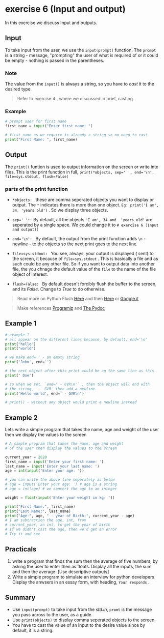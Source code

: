 # exercise 6 (Input and output)
In this exercise we discuss Input and outputs.

## Input

To take input from the user, we use the `input(prompt)` function. The `prompt` is a string - message, "prompting" the user of what is required of or it could be empty - nothing is passed in the parentheses.

### Note

The value from the `input()` is always a string, so you have to _cast_ it to the desired type.

> Refer to exercise 4 , where we discussed in brief, casting.

### Example

``` python
# prompt user for first name
first_name = input("Enter first name: ")

# first name as we require is already a string so no need to cast
print("First Name: ", first_name)
```

## Output

The `print()` funtion is used to output information on the screen or write into files. This is the print function in full, 
`print(*objects, sep=' ', end='\n', file=sys.stdout, flush=False)` 

### parts of the print function

* `*objects: ` these are comma seperated objects you want to display or output. The `*` indicates there is more than one object. `Eg: print('I am', 34, 'years old')` . So we display three objects.

* `sep=' ': ` By default, all the objects `'I am', 34 and  'years old'` are seperated by a single space. We could change it to `# exercise 6 (Input and output))` 

* `end='\n': ` By default, the output from the print function adds `\n` - newline - to the objects so the next print goes to the next line.

* `file=sys.stdout: ` You see, always, your output is displayed ( sent) to the screen, it because of `file=sys.stdout` . This is basically a file and as such could be any other file. So if you want to output data into another file, the you chnage the default value of the `file` to the name of the file object of interest.

* `flush=False: ` By default doesn't forcibly flush the buffer to the screen, and its *False*. Change to *True* to do otherwise.

> Read more on Python Flush [Here](https://stackoverflow.com/questions/15608229/what-does-prints-flush-do) and then [Here](https://www.tutorialspoint.com/How-to-flush-the-internal-buffer-in-Python) or [Google it](https://google.com)

> Make references [Programiz](https://www.programiz.com/python-programming/methods/built-in/print) and [The Pydoc](https://docs.python.org/3.8/tutorial/inputoutput.html?highlight=input)

## Example 1

``` python
# example 1
# all appear on the different lines because, by default, end='\n'
print("hello")
print("world")

# we make end='' - an empty string
print('John', end='') 

# the next object after this print would be on the same line as this
print(' Doe')

# so when we set, `end=' - GVR\n'` , then the object will end with 
# the string, ` - GVR` then add a newline.
print('Hello world', end=' - GVR\n')

# print() - without any object would print a newline instead
``` 

## Example 2

Lets write a simple program that takes the name, age and weight of the user then we display the values to the screen
``` python
# A simple program that takes the name, age and weight
# of the user then display the values to the screen

current_year = 2020
first_name = input('Enter your first name: ')
last_name = input('Enter your last name: ')
age = int(input('Enter your age: '))

# you can write the above line seperately as below
# age = input('Enter your age: ') # age is a string
# age = int(age) # we convert the age to an integer

weight = float(input('Enter your weight in kg: '))

print("First Name:", first_name)
print("Last Name:", last_name)
print("Age:", age, " - year of Birth:", current_year - age)
# I am subtraction the age, int, from 
# current_year, an int, to get the year of birth
# If we didn't cast the age, then we'd get an error
# Try it and see
```

## Practicals

1. write a program that finds the sum then the average of five numbers, by asking the user to enter then as floats. Display all the inputs, the sum and then the average. [Use descriptive outputs]
1. Write a simple program to simulate an interview for python developers. Display the anwsers in an essay form, with heading, `Your responds` .

## Summary

* Use `input(prompt)` to take input from the *std.in*, `promt` is the message you pass across to the user, as a guide.
* Use `print(objects)` to display comma seperated objects to the screen.
* You have to cast the value of an input to the desire value since by default, it is a string.

